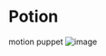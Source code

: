 # Potion
motion puppet
![image](https://user-images.githubusercontent.com/3645797/201672717-94684ebe-d52e-4017-96df-e0cf19b24e73.png)
